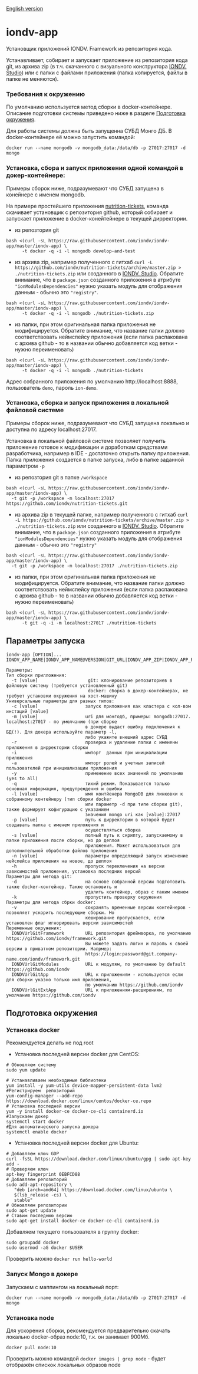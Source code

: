 [English version](/README.md)

# iondv-app
Установщик приложений IONDV. Framework из репозитория кода.

Устанавливает, собирает и запускает приложение из репозитория кода git, из архива zip (в т.ч. скачанного с визуального конструктора 
[IONDV. Studio](https://studio.iondv.com)) или с папки с файлами приложения (папка копируется, файлы в папке не меняются).

### Требования к окружению
По умолчанию используется метод сборки в docker-контейнере. Описание подготовки системы приведено ниже в разделе 
[Подготовка окружения](#Подготовка-окружения).

Для работы системы должна быть запущенна СУБД Монго ДБ. В docker-контейнере её можно запустить командой:
```
docker run --name mongodb -v mongodb_data:/data/db -p 27017:27017 -d mongo
```

### Установка, сбора и запуск приложения одной командой в докер-контейнере:
Примеры сборок ниже, подразумевают что СУБД запущена в конейнере с именем mongodb.

На примере простейшего приложения [nutrition-tickets](https://github.com/iondv/nutrition-tickets), команда скачивает установщик
с репозитория github, который собирает и запускает приложение в docker-конейтейнере в текущей дирректории.

* из репозтория git
```
bash <(curl -sL https://raw.githubusercontent.com/iondv/iondv-app/master/iondv-app) \
      -t docker -q -i -l mongodb develop-and-test
```
* из архива zip, например полученного с гитхаб 
`curl -L https://github.com/iondv/nutrition-tickets/archive/master.zip > ./nutrition-tickets.zip` или созданного в 
[IONDV. Studio](https://studio.iondv.com). Обратите внимание, что в `package.json` созданного приложения в атрибуте
`"ionModulesDependencies"` нужно указать модуль для отображения данным - обычно это `"registry"`.
```
bash <(curl -sL https://raw.githubusercontent.com/iondv/iondv-app/master/iondv-app) \
      -t docker -q -i -l mongodb ./nutrition-tickets.zip
```
* из папки, при этом оригинальная папка приложения не модифицируется. Обратите внимание, что название папки должно соответствовать неймспейсу приложения (если папка распакована с архива github - то в названии обычно добавляется код ветки - нужно переименовать)
```
bash <(curl -sL https://raw.githubusercontent.com/iondv/iondv-app/master/iondv-app) \
      -t docker -q -i -l mongodb ./nutrition-tickets
```

Адрес собранного приложения по умолчанию http://localhost:8888, пользователь `demo`, пароль `ion-demo`.

### Установка, сборка и запуск приложения в локальной файловой системе
Примеры сборок ниже, подразумевают что СУБД запущена локально и доступна по адресу localhost:27017.

Установка в локальной файловой системе позволяет получить приложение готовое к модификации и доработкам средствами разработчика, 
например в IDE - достаточно открыть папку приложения. Папка приложения создается в папке запуска, либо в папке заданной 
параметром `-p`

* из репозтория git в папке `/workspace`
```
bash <(curl -sL https://raw.githubusercontent.com/iondv/iondv-app/master/iondv-app) \
  -t git -p /workspace -m localhost:27017 https://github.com/iondv/nutrition-tickets.git
```
* из архива zip в текущей папке, например полученного с гитхаб 
`curl -L https://github.com/iondv/nutrition-tickets/archive/master.zip > ./nutrition-tickets.zip` или созданного в 
[IONDV. Studio](https://studio.iondv.com). Обратите внимание, что в `package.json` созданного приложения в атрибуте
`"ionModulesDependencies"` нужно указать модуль для отображения данным - обычно это `"registry"`

```
bash <(curl -sL https://raw.githubusercontent.com/iondv/iondv-app/master/iondv-app) \
  -t git -p /workspace -m localhost:27017 ./nutrition-tickets.zip
```

* из папки, при этом оригинальная папка приложения не модифицируется. Обратите внимание, что название папки должно соответствовать неймспейсу приложения (если папка распакована с архива github - то в названии обычно добавляется код ветки - нужно переименовать)
```
bash <(curl -sL https://raw.githubusercontent.com/iondv/iondv-app/master/iondv-app) \
      -t git -q -i -m localhost:27017 ./nutrition-tickets
```

## Параметры запуска
```
iondv-app [OPTION]... IONDV_APP_NAME|IONDV_APP_NAME@VERSION|GIT_URL|IONDV_APP_ZIP|IONDV_APP_PATH
   
Параметры:
Тип сборки прилложения:
  -t [value]                   git: клонирование репозиториев в файловую систему (требуется установленный git)
                               docker: сборка в докер-контейнерах, не требует установки окружения на хост-машину
Универсальные параметры для разных типов:
  -c [value]                  запуск приложения как кластера с кол-вом инстаций [value]
  -m [value]                  uri для монгодб, примеры: mongodb:27017. localhost:27017 - по умолчанию (при сборке
                              в докере выдаст ошибку подключения к БД(!). Для докера используйте параметр -l,
                              либо укажите внешний адрес СУБД
  -r                          проверка и удаление папки с имененм приложения в дирректории сборки 
  -i                          импорт  данных при инициалиации приложения
  -a                          импорт ролей и учетных записей пользователей при инициализации приложения
  -y                          применение всех значений по умолчанию (yes to all)
  -q                          тихий режим. Показывается только основная информация, предупреждения и ошибки
  -l [value]                  имя контйенера MongoDB для линковки к собранному контейнеру (тип сборки docker 
                              или параметр -d при типе сборки git), также формирует кофигурацию с указанием
                              значения mongo uri как [value]:27017
  -p [value]                  путь к дирректории в которой будет создавать папка с именем приложения и 
                              осуществляться сборка
  -s [value]                  полный путь к скрипту, запускаемому в папке приложения после сборки, но до деплоя 
                              приложения. Может использоваться для дополнительной обработки файлов приложения
  -n [value]                  параметри определяющий запуск изменение нейспейса приложения на новое, до деплоя
  -h                          пропуск переключения на версии зависимостей приложения, установка последних версий
Параметры для метода git:
  -d                          на основе собранной версии подготовить также docker-контейнер. Также остановить и 
                              удалить контейнер, образ с таким именем
  -k                          пропустить проверку окружения
Параметры для метода сбрки docker:
  -v                          сохранять временные версии контейнеров - позволяет ускорить последующие сборки. Но 
                              кеширование пропускается, если установлен флаг игнорировать версии зависимостей
Переменные окружения:
  IONDVUrlGitFramework        URL репозитория фреймворка, по умолчанию https://github.com/iondv/framework.git
                              Вы можете задать логин и пароль к своей версии в приватном репозитории. Напрмер:
                              https://login:password@git.company-name.com/iondv/framework.git
  IONDVUrlGitModules          URL к модулям, по умолчанию by default https://github.com/iondv
  IONDVUrlGitApp              URL к приложениям - используется если для сборки указно только имя приложения,
                              по умолчанию https://github.com/iondv
  IONDVUrlGitExtApp           URL к приложениям-расширениям, по умолчанию https://github.com/iondv
```

## Подготовка окружения
### Установка docker
Рекомендуется делать не под root

* Установка последней версии docker для CentOS:
```
# Обновляем систему
sudo yum update

# Устанавливаем необходимые библиотеки 
yum install -y yum-utils device-mapper-persistent-data lvm2
#Регистрируем  репозиторий 
yum-config-manager --add-repo https://download.docker.com/linux/centos/docker-ce.repo
# Установка последней версии 
yum -y install docker-ce docker-ce-cli containerd.io
#Запускаем докер
systemctl start docker
#Для автоматического запуска докера 
systemctl enable docker
```

* Установка последней версии docker для Ubuntu:
```
# Добавляем ключ GDP
curl -fsSL https://download.docker.com/linux/ubuntu/gpg | sudo apt-key add -
# Проверяем ключ
apt-key fingerprint 0EBFCD88
# Добавляем репозиторий
sudo add-apt-repository \
   "deb [arch=amd64] https://download.docker.com/linux/ubuntu \
   $(lsb_release -cs) \
   stable"
# Обновляем репозитории
sudo apt-get update
# Ставим последнюю версию
sudo apt-get install docker-ce docker-ce-cli containerd.io
```

Добавляем текущего пользователя в группу docker:
```
sudo groupadd docker
sudo usermod -aG docker $USER
```

Проверить можно `docker run hello-world`

### Запуск Mongo в докере

Запускаем с маппингом на локальный порт:
```
docker run --name mongodb -v mongodb_data:/data/db -p 27017:27017 -d mongo
```

### Установка node
Для ускорения сборки, рекомендуется предварительно скачать локально docker-образ node:10, т.к. он занимает 900Мб.
```
docker pull node:10
```

Проверить можно командой `docker images | grep node` - будет отображён спискок локальных образов node

